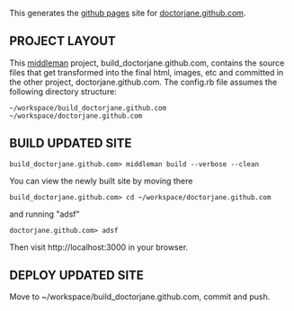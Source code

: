 This generates the [github pages](http://pages.github.com/) site for
[doctorjane.github.com](http://doctorjane.github.com/).


## PROJECT LAYOUT ##

This [middleman](http://middlemanapp.com/) project,
build_doctorjane.github.com, contains the source files that get
transformed into the final html, images, etc and committed in the
other project, doctorjane.github.com. The config.rb file assumes the
following directory structure:

    ~/workspace/build_doctorjane.github.com
    ~/workspace/doctorjane.github.com
    

## BUILD UPDATED SITE ##

    build_doctorjane.github.com> middleman build --verbose --clean

You can view the newly built site by moving there

    build_doctorjane.github.com> cd ~/workspace/doctorjane.github.com
    
and running "adsf"

    doctorjane.github.com> adsf
     
Then visit http://localhost:3000 in your browser.
     
## DEPLOY UPDATED SITE ##
     
Move to ~/workspace/build_doctorjane.github.com, commit and push.


